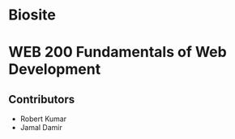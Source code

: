 # Biosite
<h1>WEB 200 Fundamentals of Web Development</h1>
<h2>Contributors</h2>
<ul>
    <li>Robert Kumar</li>
    <li>Jamal Damir</li>
</ul>

